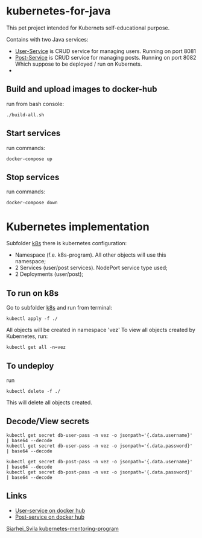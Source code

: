 # kubernetes-for-java
This pet project intended for Kubernets self-educational purpose.  

Contains with two Java services: 
- [User-Service](./user-service) is CRUD service for managing users. Running on port 8081
- [Post-Service](./post-service) is CRUD service for managing posts. Running on port 8082
Which suppose to be deployed / run on Kubernets.
- 
## Build and upload images to docker-hub
run from bash console:
```shell
./build-all.sh
```

## Start services
run commands:
```shell
docker-compose up
```
## Stop services
run commands:
```shell
docker-compose down
```

# Kubernetes implementation
Subfolder [k8s](./k8s) there is kubernetes configuration:
- Namespace (f.e. k8s-program). All other objects will use this namespace;
- 2 Services (user/post services). NodePort service type used;
- 2 Deployments (user/post);

## To run on k8s
Go to subfolder [k8s](./k8s) and run from terminal:
```shell
kubectl apply -f ./
``` 
All objects will be created in namespace 'vez'
To view all objects created by Kubernetes, run:
```shell
kubectl get all -n=vez
```

## To undeploy
run
```shell
kubectl delete -f ./
``` 
This will delete all objects created.

## Decode/View secrets 
```shell
kubectl get secret db-user-pass -n vez -o jsonpath='{.data.username}' | base64 --decode
kubectl get secret db-user-pass -n vez -o jsonpath='{.data.password}' | base64 --decode

kubectl get secret db-post-pass -n vez -o jsonpath='{.data.username}' | base64 --decode
kubectl get secret db-post-pass -n vez -o jsonpath='{.data.password}' | base64 --decode
```
## Links
- [User-service on docker hub](https://hub.docker.com/repository/docker/vzateychuk/user-service/general)
- [Post-service on docker hub](https://hub.docker.com/repository/docker/vzateychuk/post-service/general)

[Siarhei_Svila kubernetes-mentoring-program](https://git.epam.com/Siarhei_Svila/kubernetes-mentoring-program/-/blob/main/1-microservices-architecture-and-docker/task/README.md)